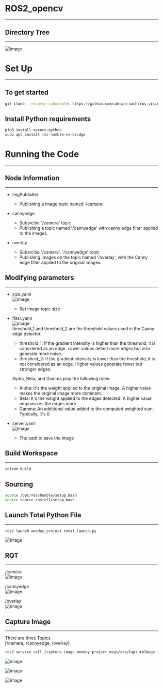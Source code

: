 # ROS2_opencv
---
## Directory Tree
---
![image](https://github.com/YoonHJ97/ROS2_opencv/assets/162243554/f7c9682e-fcb6-468e-af6b-3b1598f4c5da)


# Set Up
---
## To get started


```bash
git clone --recurse-submodules https://github.com/adrian-soch/ros_vision_track.git
```

## Install Python requirements

```bash
pip3 install opencv-python
sudo apt install ros-humble-cv-bridge
```


# Running the Code
---
## Node Information
---
- ImgPublisher
  - Publishing a Image topic named '/camera'.
  
- cannyedge
  - Subsrcibe '/camera' topic
  - Publishing a topic named '/cannyedge' with canny edge filter applied to the images.
  
- overlay
  - Subsrcibe '/camera', '/cannyedge' topic
  - Publishing images on the topic named '/overlay', with the Canny edge filter applied to the original images.  
  
## Modifying parameters
---
- size.yaml  
![image](https://github.com/YoonHJ97/ROS2_opencv/assets/162243554/a5dba682-7afd-4763-b36f-0cef20e3d227)  
  - Set Image topic size
  
- fliter.yaml  
![image](https://github.com/YoonHJ97/ROS2_opencv/assets/162243554/b4ae5d82-7f0e-4603-b33a-ec284dc99dc1)  
threshold_1 and threshold_2 are the threshold values used in the Canny edge detector.  
  - threshold_1: If the gradient intensity is higher than the threshold, it is considered as an edge. Lower values detect more edges but also generate more noise.
  - threshold_2: If the gradient intensity is lower than the threshold, it is not considered as an edge. Higher values generate fewer but stronger edges.
  
  Alpha, Beta, and Gamma play the following roles:  
    - Alpha: It's the weight applied to the original image. A higher value makes the original image more dominant.
    - Beta: It's the weight applied to the edges detected. A higher value emphasizes the edges more.
    - Gamma: An additional value added to the computed weighted sum. Typically, it's 0.

- server.yaml  
![image](https://github.com/YoonHJ97/ROS2_opencv/assets/162243554/1e2ded0f-a7d2-4f07-931b-d57aec06a718)  
  - The path to save the image


## Build Workspace
---


```bash
colcon build
```


## Sourcing


```bash
source /opt/ros/humble/setup.bash
source source install/setup.bash
```


## Launch Total Python File
---


```bash
ros2 launch oneday_project total.launch.py 
```
  
  
![image](https://github.com/YoonHJ97/ROS2_opencv/assets/162243554/1e633c8b-e830-4509-80a3-c8de878e12c8)  
  

## RQT
---
/camera  
![image](https://github.com/YoonHJ97/ROS2_opencv/assets/162243554/d0d7d6c9-4813-40c6-8921-633a707f8f4b)  
  
/cannyedge  
![image](https://github.com/YoonHJ97/ROS2_opencv/assets/162243554/f70cf6ad-529a-4c55-9ef0-a4b29c7e4a81)  
  
/overlay  
![image](https://github.com/YoonHJ97/ROS2_opencv/assets/162243554/81681f34-6771-4bfe-8fc5-d711f740240a)  



## Capture Image
---
There are three Topics.  
[/camera, /cannyedge, /overlay]


```bash
ros2 service call /capture_image oneday_project_msgs/srv/CaptureImage {"topic: Topic_name"}
```  
![image](https://github.com/YoonHJ97/ROS2_opencv/assets/162243554/f6ace3b5-0229-4c73-a820-d0c6496f092a)  

![image](https://github.com/YoonHJ97/ROS2_opencv/assets/162243554/0853134b-74ea-459b-ad40-08fc6964352b)  
  
![image](https://github.com/YoonHJ97/ROS2_opencv/assets/162243554/d438a933-f7e5-436a-9d3a-f4b73c3c0503)
